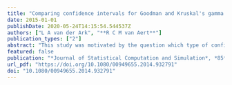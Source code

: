```yaml
---
title: "Comparing confidence intervals for Goodman and Kruskal's gamma coefficient"
date: 2015-01-01
publishDate: 2020-05-24T14:15:54.544537Z
authors: ["L A van der Ark", "**R C M van Aert**"]
publication_types: ["2"]
abstract: "This study was motivated by the question which type of confidence interval (CI) one should use to summarize sample variance of Goodman and Kruskal's coefficient gamma. In a Monte-Carlo study, we investigated the coverage and computation time of the Goodman?Kruskal CI, the Cliff-consistent CI, the profile likelihood CI, and the score CI for Goodman and Kruskal's gamma, under several conditions. The choice for Goodman and Kruskal's gamma was based on results of Woods [Consistent small-sample variances for six gamma-family measures of ordinal association. Multivar Behav Res. 2009;44:525?551], who found relatively poor coverage for gamma for very small samples compared to other ordinal association measures. The profile likelihood CI and the score CI had the best coverage, close to the nominal value, but those CIs could often not be computed for sparse tables. The coverage of the Goodman?Kruskal CI and the Cliff-consistent CI was often poor. Computation time was fast to reasonably fast for all types of CI."
featured: false
publication: "*Journal of Statistical Computation and Simulation*, *85*(12), 2491-2505"
url_pdf: "https://doi.org/10.1080/00949655.2014.932791"
doi: "10.1080/00949655.2014.932791"
---
```


